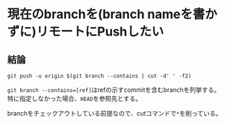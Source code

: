 # 現在のbranchを(branch nameを書かずに)リモートにPushしたい

## 結論

```console
git push -u origin $(git branch --contains | cut -d' ' -f2)
```

`git branch --contains=[ref]`はrefの示すcommitを含むbranchを列挙する。
特に指定しなかった場合、`HEAD`を参照先とする。

branchをチェックアウトしている前提なので、cutコマンドで`*`を削っている。

